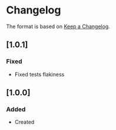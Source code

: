 # Changelog
The format is based on [Keep a Changelog](https://keepachangelog.com/en/1.0.0/).

## [1.0.1]
### Fixed
- Fixed tests flakiness

## [1.0.0]
### Added
- Created
